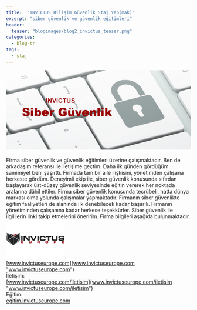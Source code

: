 ```yaml
---
title:  "INVICTUS Bilişim Güvenlik Staj Yap(mak)"
excerpt: "siber güvenlik ve güvenlik eğitimleri"
header:
  teaser: "blogimages/blog2_invictus_teaser.png"
categories: 
  - blog-tr
tags:
  - staj
---
```


![invictus](/images/blogimages/blog2_invictus.png "invictus")<br>
<br>
Firma siber güvenlik ve güvenlik eğitimleri üzerine çalışmaktadır. Ben de arkadaşım referansı ile iletişime geçtim. Daha ilk günden gördüğüm samimiyet beni şaşırttı. Firmada tam bir aile ilişkisini, yönetimden çalışana herkeste gördüm. Deneyimli ekip ile, siber güvenlik konusunda sıfırdan başlayarak üst-düzey güvenlik seviyesinde eğitin vererek her noktada aralarına dâhil ettiler. Firma siber güvenlik konusunda tecrübeli, hatta dünya markası olma yolunda çalışmalar yapmaktadır. Firmanın siber güvenlikte eğitim faaliyetleri de alanında  ilk denebilecek kadar başarılı. Firmanın yönetiminden çalışanına kadar herkese teşekkürler. Siber güvenlik ile ilgililerin linki takip etmelerini öneririm.
Firma bilgileri aşağıda bulunmaktadır.<br>
![invictus](/images/blogimages/blog2_invictus_teaser2.png "invictus")<br>
[www.invictuseurope.com](www.invictuseurope.com "www.invictuseurope.com") <br>
İletişim: <br>
[www.invictuseurope.com/iletisim](www.invictuseurope.com/iletisim "www.invictuseurope.com/iletisim") <br>
Eğitim: <br>
[egitim.invictuseurope.com](egitim.invictuseurope.com "egitim.invictuseurope.com")





